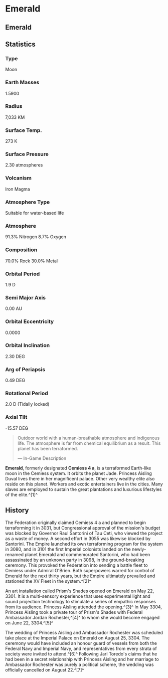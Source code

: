 # Emerald
## Emerald

		

## Statistics

### Type

Moon

### Earth Masses

1.5900

### Radius

7,033 KM

### Surface Temp.

273 K

### Surface Pressure

2.30 atmospheres

### Volcanism

Iron Magma

### Atmosphere Type

Suitable for water-based life

### Atmosphere

91.3% Nitrogen
8.7% Oxygen

### Composition

70.0% Rock
30.0% Metal

### Orbital Period

1.9 D

### Semi Major Axis

0.00 AU

### Orbital Eccentricity

0.0000

### Orbital Inclination

2.30 DEG

### Arg of Periapsis

0.49 DEG

### Rotational Period

2.0 D (Tidally locked)

### Axial Tilt

-15.57 DEG

> 
> 
> Outdoor world with a human-breathable atmosphere and indigenous life. The atmosphere is far from chemical equilibrium as a result.
> This planet has been terraformed.
> 
> 
> — In-Game Description
> 

**Emerald**, formerly designated **Cemiess 4 a**, is a terraformed Earth-like moon in the Cemiess system. It orbits the planet Jade. Princess Aisling Duval lives there in her magnificent palace. Other very wealthy elite also reside on this planet. Workers and exotic entertainers live in the cities. Many slaves are employed to sustain the great plantations and luxurious lifestyles of the elite.^[1]^

## History

The Federation originally claimed Cemiess 4 a and planned to begin terraforming it in 3031, but Congressional approval of the mission's budget was blocked by Governor Raul Santorini of Tau Ceti, who viewed the project as a waste of money. A second effort in 3055 was likewise blocked by Santorini. The Empire launched its own terraforming program for the system in 3080, and in 3101 the first Imperial colonists landed on the newly-renamed planet Emerald and commemorated Santorini, who had been assassinated by an unknown party in 3098, in the ground-breaking ceremony. This provoked the Federation into sending a battle fleet to Cemiess under Admiral O'Brien. Both superpowers warred for control of Emerald for the next thirty years, but the Empire ultimately prevailed and stationed the XV Fleet in the system.^[2]^

An art installation called Prism's Shades opened on Emerald on May 22, 3301. It is a multi-sensory experience that uses experimental light and sound projection technology to stimulate a series of empathic responses from its audience. Princess Aisling attended the opening.^[3]^ In May 3304, Princess Aisling took a private tour of Prism's Shades with Federal Ambassador Jordan Rochester,^[4]^ to whom she would become engaged on June 22, 3304.^[5]^

The wedding of Princess Aisling and Ambassador Rochester was scheduled take place at the Imperial Palace on Emerald on August 25, 3304. The ceremony would have included an honour guard of vessels from both the Federal Navy and Imperial Navy, and representatives from every strata of society were invited to attend.^[6]^ Following Jarl Toredo's claims that he had been in a secret relationship with Princess Aisling and her marriage to Ambassador Rochester was purely a political scheme, the wedding was officially cancelled on August 22.^[7]^